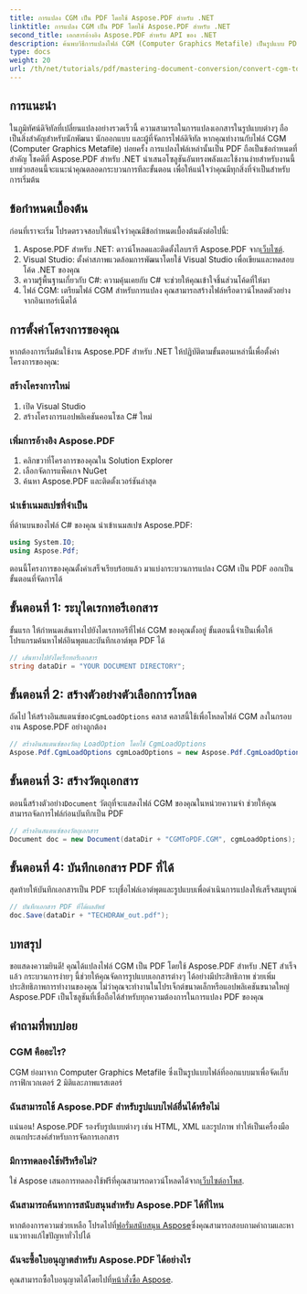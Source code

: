 ```yaml
---
title: การแปลง CGM เป็น PDF โดยใช้ Aspose.PDF สำหรับ .NET
linktitle: การแปลง CGM เป็น PDF โดยใช้ Aspose.PDF สำหรับ .NET
second_title: เอกสารอ้างอิง Aspose.PDF สำหรับ API ของ .NET
description: ค้นพบวิธีการแปลงไฟล์ CGM (Computer Graphics Metafile) เป็นรูปแบบ PDF ได้อย่างง่ายดายด้วย Aspose.PDF สำหรับ .NET เหมาะสำหรับทั้งนักพัฒนาและนักออกแบบ
type: docs
weight: 20
url: /th/net/tutorials/pdf/mastering-document-conversion/convert-cgm-to-pdf/
---
```

## การแนะนำ

ในภูมิทัศน์ดิจิทัลที่เปลี่ยนแปลงอย่างรวดเร็วนี้ ความสามารถในการแปลงเอกสารในรูปแบบต่างๆ ถือเป็นสิ่งสำคัญสำหรับนักพัฒนา นักออกแบบ และผู้ที่จัดการไฟล์ดิจิทัล หากคุณทำงานกับไฟล์ CGM (Computer Graphics Metafile) บ่อยครั้ง การแปลงไฟล์เหล่านั้นเป็น PDF ถือเป็นข้อกำหนดที่สำคัญ โชคดีที่ Aspose.PDF สำหรับ .NET นำเสนอโซลูชันอันทรงพลังและใช้งานง่ายสำหรับงานนี้ บทช่วยสอนนี้จะแนะนำคุณตลอดกระบวนการทีละขั้นตอน เพื่อให้แน่ใจว่าคุณมีทุกสิ่งที่จำเป็นสำหรับการเริ่มต้น

## ข้อกำหนดเบื้องต้น

ก่อนที่เราจะเริ่ม โปรดตรวจสอบให้แน่ใจว่าคุณมีข้อกำหนดเบื้องต้นดังต่อไปนี้:

1.  Aspose.PDF สำหรับ .NET: ดาวน์โหลดและติดตั้งไลบรารี Aspose.PDF จาก[เว็บไซต์](https://releases.aspose.com/pdf/net/).
2. Visual Studio: ตั้งค่าสภาพแวดล้อมการพัฒนาโดยใช้ Visual Studio เพื่อเขียนและทดสอบโค้ด .NET ของคุณ
3. ความรู้พื้นฐานเกี่ยวกับ C#: ความคุ้นเคยกับ C# จะช่วยให้คุณเข้าใจชิ้นส่วนโค้ดที่ให้มา
4. ไฟล์ CGM: เตรียมไฟล์ CGM สำหรับการแปลง คุณสามารถสร้างไฟล์หรือดาวน์โหลดตัวอย่างจากอินเทอร์เน็ตได้

## การตั้งค่าโครงการของคุณ

หากต้องการเริ่มต้นใช้งาน Aspose.PDF สำหรับ .NET ให้ปฏิบัติตามขั้นตอนเหล่านี้เพื่อตั้งค่าโครงการของคุณ:

### สร้างโครงการใหม่

1. เปิด Visual Studio
2. สร้างโครงการแอปพลิเคชันคอนโซล C# ใหม่

### เพิ่มการอ้างอิง Aspose.PDF

1. คลิกขวาที่โครงการของคุณใน Solution Explorer
2. เลือกจัดการแพ็คเกจ NuGet
3. ค้นหา Aspose.PDF และติดตั้งเวอร์ชันล่าสุด

### นำเข้าเนมสเปซที่จำเป็น

ที่ด้านบนของไฟล์ C# ของคุณ นำเข้าเนมสเปซ Aspose.PDF:

```csharp
using System.IO;
using Aspose.Pdf;
```

ตอนนี้โครงการของคุณตั้งค่าเสร็จเรียบร้อยแล้ว มาแบ่งกระบวนการแปลง CGM เป็น PDF ออกเป็นขั้นตอนที่จัดการได้

## ขั้นตอนที่ 1: ระบุไดเรกทอรีเอกสาร

ขั้นแรก ให้กำหนดเส้นทางไปยังไดเรกทอรีที่ไฟล์ CGM ของคุณตั้งอยู่ ขั้นตอนนี้จำเป็นเพื่อให้โปรแกรมค้นหาไฟล์อินพุตและบันทึกเอาต์พุต PDF ได้

```csharp
// เส้นทางไปยังไดเร็กทอรีเอกสาร
string dataDir = "YOUR DOCUMENT DIRECTORY";
```

## ขั้นตอนที่ 2: สร้างตัวอย่างตัวเลือกการโหลด

 ถัดไป ให้สร้างอินสแตนซ์ของ`CgmLoadOptions` คลาส คลาสนี้ใช้เพื่อโหลดไฟล์ CGM ลงในกรอบงาน Aspose.PDF อย่างถูกต้อง

```csharp
// สร้างอินสแตนซ์ของวัตถุ LoadOption โดยใช้ CgmLoadOptions
Aspose.Pdf.CgmLoadOptions cgmLoadOptions = new Aspose.Pdf.CgmLoadOptions();
```

## ขั้นตอนที่ 3: สร้างวัตถุเอกสาร

 ตอนนี้สร้างตัวอย่าง`Document` วัตถุที่จะแสดงไฟล์ CGM ของคุณในหน่วยความจำ ช่วยให้คุณสามารถจัดการไฟล์ก่อนบันทึกเป็น PDF

```csharp
// สร้างอินสแตนซ์ของวัตถุเอกสาร
Document doc = new Document(dataDir + "CGMToPDF.CGM", cgmLoadOptions);
```

## ขั้นตอนที่ 4: บันทึกเอกสาร PDF ที่ได้

สุดท้ายให้บันทึกเอกสารเป็น PDF ระบุชื่อไฟล์เอาต์พุตและรูปแบบเพื่อดำเนินการแปลงให้เสร็จสมบูรณ์

```csharp
// บันทึกเอกสาร PDF ที่ได้ผลลัพธ์
doc.Save(dataDir + "TECHDRAW_out.pdf");
```

## บทสรุป

ขอแสดงความยินดี! คุณได้แปลงไฟล์ CGM เป็น PDF โดยใช้ Aspose.PDF สำหรับ .NET สำเร็จแล้ว กระบวนการง่ายๆ นี้ช่วยให้คุณจัดการรูปแบบเอกสารต่างๆ ได้อย่างมีประสิทธิภาพ ช่วยเพิ่มประสิทธิภาพการทำงานของคุณ ไม่ว่าคุณจะทำงานในโปรเจ็กต์ขนาดเล็กหรือแอปพลิเคชันขนาดใหญ่ Aspose.PDF เป็นโซลูชันที่เชื่อถือได้สำหรับทุกความต้องการในการแปลง PDF ของคุณ

## คำถามที่พบบ่อย

### CGM คืออะไร?

CGM ย่อมาจาก Computer Graphics Metafile ซึ่งเป็นรูปแบบไฟล์ที่ออกแบบมาเพื่อจัดเก็บกราฟิกเวกเตอร์ 2 มิติและภาพแรสเตอร์

### ฉันสามารถใช้ Aspose.PDF สำหรับรูปแบบไฟล์อื่นได้หรือไม่

แน่นอน! Aspose.PDF รองรับรูปแบบต่างๆ เช่น HTML, XML และรูปภาพ ทำให้เป็นเครื่องมืออเนกประสงค์สำหรับการจัดการเอกสาร

### มีการทดลองใช้ฟรีหรือไม่?

 ใช่ Aspose เสนอการทดลองใช้ฟรีที่คุณสามารถดาวน์โหลดได้จาก[เว็บไซต์อาโพส](https://releases.aspose.com/).

### ฉันสามารถค้นหาการสนับสนุนสำหรับ Aspose.PDF ได้ที่ไหน

หากต้องการความช่วยเหลือ โปรดไปที่[ฟอรั่มสนับสนุน Aspose](https://forum.aspose.com/c/pdf/10)ซึ่งคุณสามารถสอบถามคำถามและหาแนวทางแก้ไขปัญหาทั่วไปได้

### ฉันจะซื้อใบอนุญาตสำหรับ Aspose.PDF ได้อย่างไร

 คุณสามารถซื้อใบอนุญาตได้โดยไปที่[หน้าสั่งซื้อ Aspose](https://purchase.conholdate.com/buy).